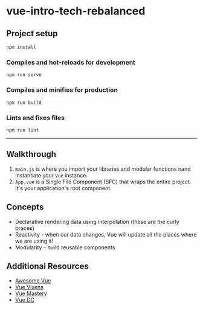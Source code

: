 # vue-intro-tech-rebalanced

## Project setup
```
npm install
```

### Compiles and hot-reloads for development
```
npm run serve
```

### Compiles and minifies for production
```
npm run build
```

### Lints and fixes files
```
npm run lint
```
**** 

## Walkthrough

1. `main.js` is where you import your libraries and modular functions nand instantiate your `Vue` instance.
2. `App.vue` is a Single File Component (SFC) that wraps the entire project. It's your application's root component.

## Concepts
* Declarative rendering data using interpolation (these are the curly braces)
* Reactivity - when our data changes, Vue will update all the places where we are using it!
* Modularity - build reusable components

## Additional Resources
* [Awesome Vue](https://github.com/vuejs/awesome-vue)
* [Vue Vixens](https://vuevixens.github.io/docs/workshop/)
* [Vue Mastery](https://www.vuemastery.com/)
* [Vue DC](https://www.meetup.com/Vue-DC/)